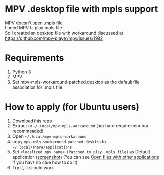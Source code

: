 # MPV .desktop file with mpls support
MPV doesn't open .mpls file  
I need MPV to play mpls file  
So I created an desktop file with workaround discussed at https://github.com/mpv-player/mpv/issues/1982

# Requirements
1. Python 3
2. MPV
3. Set mpv-mpls-workaround-patched.desktop as the default file association for .mpls file

# How to apply (for Ubuntu users)
1. Download this repo
2. Extract to `~/.local/mpv-mpls-workaround` (not hard requirement but recommended)
3. Open `~/.local/mpv-mpls-workaround`
4. copy `mpv-mpls-workaround-patched.desktop` to `~/.local/share/applications`
5. Set `<localized mpv name> (Patched to play .mpls file)` as Default application ([screenshot](https://i.imgur.com/3zCRX32.png)) (You can see [Open files with other applications](https://help.ubuntu.com/stable/ubuntu-help/files-open.html.en) if you have no clue how to do it)
6. Try it, it should work
